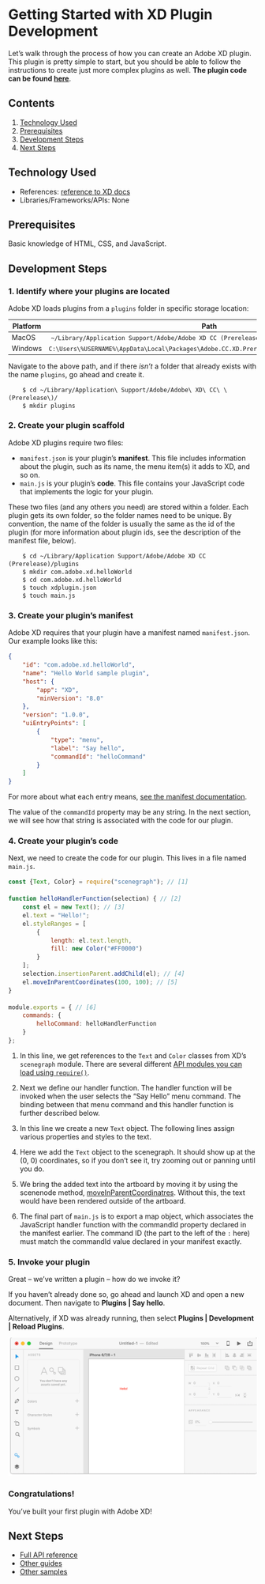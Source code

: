 # Getting Started with XD Plugin Development

Let’s walk through the process of how you can create an Adobe XD plugin. This plugin is pretty simple to start, but you should be able to follow the instructions to create just more complex plugins as well. **The plugin code can be found [here](https://github.com/AdobeXD/Plugin-Samples/tree/master/getting-started)**.

<!-- doctoc command config: -->
<!-- $ doctoc ./readme.md --title "## Contents" --entryprefix 1. --gitlab --maxlevel 2 -->

<!-- START doctoc generated TOC please keep comment here to allow auto update -->
<!-- DON'T EDIT THIS SECTION, INSTEAD RE-RUN doctoc TO UPDATE -->
## Contents

1. [Technology Used](#technology-used)
1. [Prerequisites](#prerequisites)
1. [Development Steps](#development-steps)
1. [Next Steps](#next-steps)

<!-- END doctoc generated TOC please keep comment here to allow auto update -->

## Technology Used
- References: [reference to XD docs](https://github.com/AdobeXD/Plugin-Reference/tree/master/reference)
- Libraries/Frameworks/APIs: None

## Prerequisites
Basic knowledge of HTML, CSS, and JavaScript.

## Development Steps

### 1. Identify where your plugins are located

Adobe XD loads plugins from a `plugins` folder in specific storage location:

| Platform      | Path          |
| ------------- |:-------------:|
| MacOS         | `~/Library/Application Support/Adobe/Adobe XD CC (Prerelease)/` (note: `~/Library`, not `/Library`) |
| Windows       | `C:\Users\%USERNAME%\AppData\Local\Packages\Adobe.CC.XD.Prerelease_adky2gkssdxte\LocalState\`       |

Navigate to the above path, and if there _isn’t_ a folder that already exists with the name `plugins`, go ahead and create it.
```
    $ cd ~/Library/Application\ Support/Adobe/Adobe\ XD\ CC\ \(Prerelease\)/
    $ mkdir plugins
```

### 2. Create your plugin scaffold

Adobe XD plugins require two files:

*   `manifest.json` is your plugin’s **manifest**. This file includes information about the plugin, such as its name, the menu item(s) it adds to XD, and so on.
*   `main.js` is your plugin’s **code**. This file contains your JavaScript code that implements the logic for your plugin.

These two files (and any others you need) are stored within a folder. Each plugin gets its own folder, so the folder names need to be unique.  By convention, the name of the folder is usually the same as the id of the plugin (for more information about plugin ids, see the description of the manifest file, below). 

```
    $ cd ~/Library/Application Support/Adobe/Adobe XD CC (Prerelease)/plugins
    $ mkdir com.adobe.xd.helloWorld
    $ cd com.adobe.xd.helloWorld
    $ touch xdplugin.json
    $ touch main.js
``` 

### 3. Create your plugin’s manifest

Adobe XD requires that your plugin have a manifest named `manifest.json`. Our example looks like this:
```json
{
    "id": "com.adobe.xd.helloWorld",
    "name": "Hello World sample plugin",
    "host": {
        "app": "XD",
        "minVersion": "8.0"
    },
    "version": "1.0.0",
    "uiEntryPoints": [
        {
            "type": "menu",
            "label": "Say hello",
            "commandId": "helloCommand"
        }
    ]
}
``` 

For more about what each entry means, [see the manifest documentation](https://github.com/AdobeXD/Plugin-Reference/blob/master/reference/structure/manifest.md).

The value of the `commandId` property may be any string.  In the next section, we will see how that string is associated with the code for our plugin.

### 4. Create your plugin’s code

Next, we need to create the code for our plugin. This lives in a file named `main.js`.
```js
const {Text, Color} = require("scenegraph"); // [1]

function helloHandlerFunction(selection) { // [2]
    const el = new Text(); // [3]
    el.text = "Hello!";
    el.styleRanges = [
        {
            length: el.text.length,
            fill: new Color("#FF0000")
        }
    ];
    selection.insertionParent.addChild(el); // [4]
    el.moveInParentCoordinates(100, 100); // [5]
}

module.exports = { // [6]
    commands: {
        helloCommand: helloHandlerFunction
    }
};
``` 

1.  In this line, we get references to the `Text` and `Color` classes from XD’s `scenegraph` module. There are several different [API modules you can load using `require()`](https://github.com/AdobeXD/Plugin-Reference/tree/master/reference).
    
2.  Next we define our handler function. The handler function will be invoked when the user selects the “Say Hello” menu command.  The binding between that menu command and this handler function is further described below.
    
3.  In this line we create a new `Text` object. The following lines assign various properties and styles to the text.
    
4.  Here we add the `Text` object to the scenegraph. It should show up at the (0, 0) coordinates, so if you don’t see it, try zooming out or panning until you do.

5.  We bring the added text into the artboard by moving it by using the scenenode method, [moveInParentCoordinatres](https://github.com/AdobeXD/Plugin-Reference/blob/master/reference/scenegraph.md#scenenodemoveinparentcoordinatesdeltax-deltay). Without this, the text would have been rendered outside of the artboard.

6.  The final part of `main.js` is to export a map object, which associates the JavaScript handler function with the commandId property declared in the manifest earlier.  The command ID (the part to the left of the `:` here) must match the commandId value declared in your manifest exactly.
    

### 5. Invoke your plugin

Great – we’ve written a plugin – how do we invoke it? 

If you haven’t already done so, go ahead and launch XD and open a new document. Then navigate to **Plugins | Say hello**.

Alternatively, if XD was already running, then select **Plugins | Development | Reload Plugins**.

![It worked](/.meta/readme-assets/on-canvas.png)

### Congratulations!

You’ve built your first plugin with Adobe XD!

## Next Steps

- [Full API reference](https://github.com/AdobeXD/Plugin-Reference)
- [Other guides](/Guides)
- [Other samples](https://github.com/AdobeXD/Plugin-Samples)
